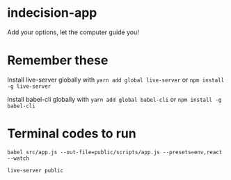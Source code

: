 # indecision-app
Add your options, let the computer guide you!

# Remember these

Install live-server globally with ```yarn add global live-server``` or ```npm install -g live-server```

Install babel-cli globally with ```yarn add global babel-cli``` or ```npm install -g babel-cli```

# Terminal codes to run

```babel src/app.js --out-file=public/scripts/app.js --presets=env,react --watch```

```live-server public```
